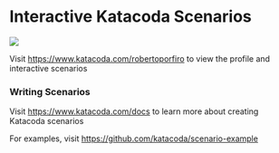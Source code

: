 # Interactive Katacoda Scenarios

[![](http://shields.katacoda.com/katacoda/robertoporfiro/count.svg)](https://www.katacoda.com/robertoporfiro "Get your profile on Katacoda.com")

Visit https://www.katacoda.com/robertoporfiro to view the profile and interactive scenarios

### Writing Scenarios
Visit https://www.katacoda.com/docs to learn more about creating Katacoda scenarios

For examples, visit https://github.com/katacoda/scenario-example
